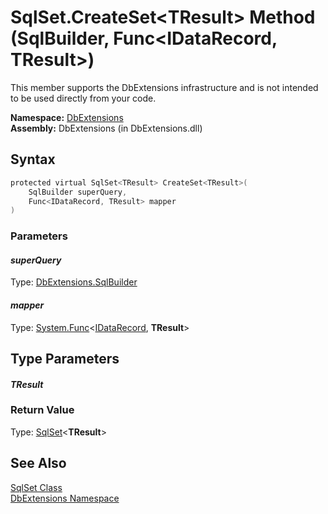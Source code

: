 SqlSet.CreateSet&lt;TResult> Method (SqlBuilder, Func&lt;IDataRecord, TResult>)
===============================================================================
This member supports the DbExtensions infrastructure and is not intended to be used directly from your code.

**Namespace:** [DbExtensions][1]  
**Assembly:** DbExtensions (in DbExtensions.dll)

Syntax
------

```csharp
protected virtual SqlSet<TResult> CreateSet<TResult>(
	SqlBuilder superQuery,
	Func<IDataRecord, TResult> mapper
)
```

### Parameters

#### *superQuery*
Type: [DbExtensions.SqlBuilder][2]  


#### *mapper*
Type: [System.Func][3]&lt;[IDataRecord][4], **TResult**>  



Type Parameters
---------------

#### *TResult*


### Return Value
Type: [SqlSet][5]&lt;**TResult**>

See Also
--------
[SqlSet Class][6]  
[DbExtensions Namespace][1]  

[1]: ../README.md
[2]: ../SqlBuilder/README.md
[3]: http://msdn.microsoft.com/en-us/library/bb549151
[4]: http://msdn.microsoft.com/en-us/library/93wb1heh
[5]: ../SqlSet_1/README.md
[6]: README.md